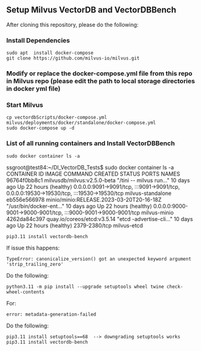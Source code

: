 ## Setup Milvus VectorDB and VectorDBBench

After cloning this repository, please do the following:

### Install Dependencies
```
sudo apt  install docker-compose
git clone https://github.com/milvus-io/milvus.git
```

### Modify or replace the docker-compose.yml file from this repo in Milvus repo (please edit the path to local storage directories in docker yml file)
### Start Milvus
```
cp vectordbScripts/docker-compose.yml milvus/deployments/docker/standalone/docker-compose.yml
sudo docker-compose up -d
```


### List of all running containers and Install VectorDBBench
```
sudo docker container ls -a

```
ssgroot@test84:~/DI_VectorDB_Tests$ sudo docker container ls -a
CONTAINER ID   IMAGE                                      COMMAND                  CREATED       STATUS                  PORTS                                                                                      NAMES
96764f0bb8c1   milvusdb/milvus:v2.5.0-beta                "/tini -- milvus run…"   10 days ago   Up 22 hours (healthy)   0.0.0.0:9091->9091/tcp, :::9091->9091/tcp, 0.0.0.0:19530->19530/tcp, :::19530->19530/tcp   milvus-standalone
eb556e566978   minio/minio:RELEASE.2023-03-20T20-16-18Z   "/usr/bin/docker-ent…"   10 days ago   Up 22 hours (healthy)   0.0.0.0:9000-9001->9000-9001/tcp, :::9000-9001->9000-9001/tcp                              milvus-minio
4262da84c397   quay.io/coreos/etcd:v3.5.14                "etcd -advertise-cli…"   10 days ago   Up 22 hours (healthy)   2379-2380/tcp                                                                              milvus-etcd
```
pip3.11 install vectordb-bench
```

If issue this happens:
```
TypeError: canonicalize_version() got an unexpected keyword argument 'strip_trailing_zero'
```

Do the following:
```
python3.11 -m pip install --upgrade setuptools wheel twine check-wheel-contents
```
For:

```
error: metadata-generation-failed
```

Do the following:

```
pip3.11 install setuptools==68  --> downgrading setuptools works
pip3.11 install vectordb-bench
```
